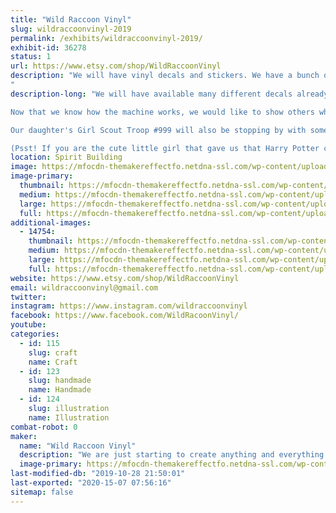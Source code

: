 ```yaml
---
title: "Wild Raccoon Vinyl"
slug: wildraccoonvinyl-2019
permalink: /exhibits/wildraccoonvinyl-2019/
exhibit-id: 36278
status: 1
url: https://www.etsy.com/shop/WildRaccoonVinyl
description: "We will have vinyl decals and stickers. We have a bunch of ready made decals AND we are of course bringing our Klic N Kut so you can pick a design and watch how a decal is cut. We love a challenge so custom designs are very welcome! 
"
description-long: "We will have available many different decals already made. We have 24 different colors. Originally we started with anything that we are fans of; from Pokemon to Quotes and Monograms. We figured the best way to get to know our new Klic N Kut machine is to cut everything. 

Now that we know how the machine works, we would like to show others what it can do. We will be providing the opportunity to request custom decals. We would be happy to explain how the machine cuts and show you how to create a design.

Our daughter's Girl Scout Troop #999 will also be stopping by with some awesome crafts to fund raise for the troop. 

(Psst! If you are the cute little girl that gave us that Harry Potter crest challenge, we have not forgotten about you, but the craziness of last year, your address got lost. Hope to see you this year!)"
location: Spirit Building
image: https://mfocdn-themakereffectfo.netdna-ssl.com/wp-content/uploads/2016/07/download.png
image-primary:
  thumbnail: https://mfocdn-themakereffectfo.netdna-ssl.com/wp-content/uploads/2016/07/download-150x150.png
  medium: https://mfocdn-themakereffectfo.netdna-ssl.com/wp-content/uploads/2016/07/download-300x300.png
  large: https://mfocdn-themakereffectfo.netdna-ssl.com/wp-content/uploads/2016/07/download.png
  full: https://mfocdn-themakereffectfo.netdna-ssl.com/wp-content/uploads/2016/07/download.png
additional-images:
  - 14754:
    thumbnail: https://mfocdn-themakereffectfo.netdna-ssl.com/wp-content/uploads/2016/10/avatar-1-150x150.jpg
    medium: https://mfocdn-themakereffectfo.netdna-ssl.com/wp-content/uploads/2016/10/avatar-1-300x300.jpg
    large: https://mfocdn-themakereffectfo.netdna-ssl.com/wp-content/uploads/2016/10/avatar-1.jpg
    full: https://mfocdn-themakereffectfo.netdna-ssl.com/wp-content/uploads/2016/10/avatar-1.jpg
website: https://www.etsy.com/shop/WildRaccoonVinyl
email: wildraccoonvinyl@gmail.com
twitter: 
instagram: https://www.instagram.com/wildraccoonvinyl
facebook: https://www.facebook.com/WildRacoonVinyl/
youtube: 
categories:
  - id: 115
    slug: craft
    name: Craft
  - id: 123
    slug: handmade
    name: Handmade
  - id: 124
    slug: illustration
    name: Illustration
combat-robot: 0
maker:
  name: "Wild Raccoon Vinyl"
  description: "We are just starting to create anything and everything we can get our hands on. We will have mostly vinyl decals and stickers. "
  image-primary: https://mfocdn-themakereffectfo.netdna-ssl.com/wp-content/uploads/2016/10/avatar-300x300.jpg
last-modified-db: "2019-10-28 21:50:01"
last-exported: "2020-15-07 07:56:16"
sitemap: false
---
```

